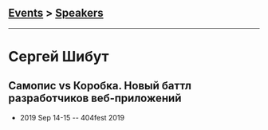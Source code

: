 ## [Events](../README.md) > [Speakers](../speakers.md)
---

# Сергей Шибут

## Самопис vs Коробка. Новый баттл разработчиков веб-приложений
- 2019 Sep 14-15 -- 404fest 2019    
